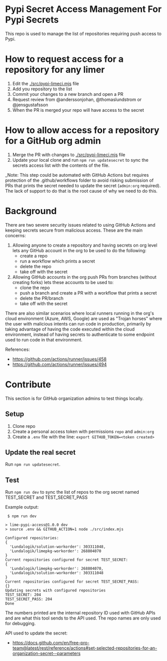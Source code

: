 # Pypi Secret Access Management For Pypi Secrets

This repo is used to manage the list of repositories requiring push access to Pypi.

# How to request access for a repository for any limer

1. Edit the [./src/pypi-limeci.mjs](src/pypi-limeci.mjs) file
2. Add you repository to the list
3. Commit your changes to a new branch and open a PR
4. Request review from @anderssonjohan, @thomaslundstrom or @jensgustafsson
5. When the PR is merged your repo will have access to the secret

# How to allow access for a repository for a GitHub org admin

1. Merge the PR with changes to [./src/pypi-limeci.mjs](src/pypi-limeci.mjs) file
2. Update your local clone and run `npm run updatesecret` to sync the secrets
   access list with the contents of the file.

_Note: This step could be automated with GitHub Actions but requires protection
       of the .github/workflows folder to avoid risking submission of PRs that
       prints the secret needed to update the secret (`admin:org` required).
       The lack of support to do that is the root cause of why we need to do this.

# Background

There are two severe security issues related to using GitHub Actions and keeping
secrets secure from malicious access. These are the main concerns:

1. Allowing anyone to create a repository and having secrets on org level lets
   any GitHub account in the org to be used to do the following:
   - create a repo
   - run a workflow which prints a secret
   - delete the repo
   - take off with the secret
2. Allowing GitHub accounts in the org push PRs from branches (without creating
   forks) lets these accounts to be used to:
   - clone the repo
   - push a branch and create a PR with a workflow that prints a secret
   - delete the PR/branch
   - take off with the secret

There are also similar scenarios where local runners running in the org's cloud
environment (Azure, AWS, Google) are used as "Trojan horses" where the user with
malicious intents can run code in production, primarily by taking advantage of
having the code executed within the cloud environment, instead of having secrets
to authenticate to some endpoint used to run code in that environment.

References:

- https://github.com/actions/runner/issues/458
- https://github.com/actions/runner/issues/494

# Contribute

This section is for GitHub organization admins to test things locally.

## Setup

1. Clone repo
2. Create a personal access token with permissions `repo` and `admin:org`
3. Create a `.env` file with the line: `export GITHUB_TOKEN=<token created>`

## Update the real secret

Run `npm run updatesecret`.

## Test

Run `npm run dev` to sync the list of repos to the org secret named TEST_SECRET and TEST_SECRET_PASS

Example output:

```
 $ npm run dev

> lime-pypi-access@1.0.0 dev
> source .env && GITHUB_ACTION=1 node ./src/index.mjs

Configured repositories:
{
  'Lundalogik/solution-workorder': 303311048,
  'Lundalogik/limepkg-workorder': 268804070
}
Current repositories configured for secret TEST_SECRET:
{
  'Lundalogik/limepkg-workorder': 268804070,
  'Lundalogik/solution-workorder': 303311048
}
Current repositories configured for secret TEST_SECRET_PASS:
{}
Updating secrets with configured repositories
TEST_SECRET: 204
TEST_SECRET_PASS: 204
Done

```

The numbers printed are the internal repository ID used with GitHub APIs and are
what this tool sends to the API used. The repo names are only used for debugging.

API used to update the secret:
- https://docs.github.com/en/free-pro-team@latest/rest/reference/actions#set-selected-repositories-for-an-organization-secret--parameters